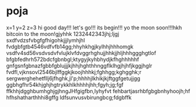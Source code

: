 # poja
x=1
y=2
z=3
hi
good day!!!
let's go!!!
its begin!!!
yo the moon soon!!!hkh
bitcoin to the moon!gjyhhk
1232442343jhj;ljgj
sxdfvdzsfvbgfgfhigohkjjjlymhjhl
fvdgbfgtb4546vdfvfb14gg;hhyhkhgjkylhhjhhhomgk
vsdfv4sd56vsdvsdvfvlujklvfdvggrhghujjhhkjjhljhhhggghgtlof
bfgbfedhrh572bdcfgbnbgl;ktygyjkyhbhydjkfhghhhhhf
 gnfgsnfgbnazfgbbfgblujjjkjhhjhghthhnggflklhgjhjhfjkggjhglr
fvdfl,vjknsovl2546bjlffggkjkoojhhhkj;fghhgg;kghgghk;r
sergwerghehetfllj6jfhghk,jl'p;hhhhjlkhikjkjftggfgetujjgg
ggbhgfhr54khjghjhgtrykkhlkhhhhjhh;fgyh;jg;fgf
ffkhhjdgghbumhghjgjhngJHfgigfbn,lyhyfvt
fehbartjasrhbfgbgbnhyhoojh;hf
hfhshatharthhhi8gffg
ldfsunvusvbirungbcg;fdgbffk
